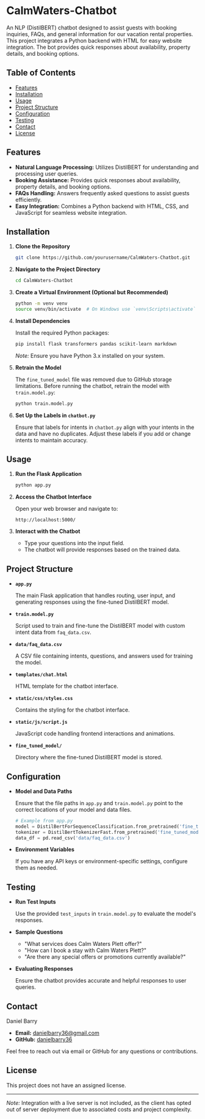 # CalmWaters-Chatbot

An NLP (DistilBERT) chatbot designed to assist guests with booking inquiries, FAQs, and general information for our vacation rental properties. This project integrates a Python backend with HTML for easy website integration. The bot provides quick responses about availability, property details, and booking options.

## Table of Contents

- [Features](#features)
- [Installation](#installation)
- [Usage](#usage)
- [Project Structure](#project-structure)
- [Configuration](#configuration)
- [Testing](#testing)
- [Contact](#contact)
- [License](#license)

## Features

- **Natural Language Processing:** Utilizes DistilBERT for understanding and processing user queries.
- **Booking Assistance:** Provides quick responses about availability, property details, and booking options.
- **FAQs Handling:** Answers frequently asked questions to assist guests efficiently.
- **Easy Integration:** Combines a Python backend with HTML, CSS, and JavaScript for seamless website integration.

## Installation

1. **Clone the Repository**

   ```bash
   git clone https://github.com/yourusername/CalmWaters-Chatbot.git
   ```

2. **Navigate to the Project Directory**

   ```bash
   cd CalmWaters-Chatbot
   ```

3. **Create a Virtual Environment (Optional but Recommended)**

   ```bash
   python -m venv venv
   source venv/bin/activate  # On Windows use `venv\Scripts\activate`
   ```

4. **Install Dependencies**

   Install the required Python packages:

   ```bash
   pip install flask transformers pandas scikit-learn markdown
   ```

   *Note:* Ensure you have Python 3.x installed on your system.

5. **Retrain the Model**

   The `fine_tuned_model` file was removed due to GitHub storage limitations. Before running the chatbot, retrain the model with `train.model.py`:

   ```bash
   python train.model.py
   ```

6. **Set Up the Labels in `chatbot.py`**

   Ensure that labels for intents in `chatbot.py` align with your intents in the data and have no duplicates. Adjust these labels if you add or change intents to maintain accuracy.

## Usage

1. **Run the Flask Application**

   ```bash
   python app.py
   ```

2. **Access the Chatbot Interface**

   Open your web browser and navigate to:

   ```
   http://localhost:5000/
   ```

3. **Interact with the Chatbot**

   - Type your questions into the input field.
   - The chatbot will provide responses based on the trained data.

## Project Structure

- **`app.py`**

  The main Flask application that handles routing, user input, and generating responses using the fine-tuned DistilBERT model.

- **`train.model.py`**

  Script used to train and fine-tune the DistilBERT model with custom intent data from `faq_data.csv`.

- **`data/faq_data.csv`**

  A CSV file containing intents, questions, and answers used for training the model.

- **`templates/chat.html`**

  HTML template for the chatbot interface.

- **`static/css/styles.css`**

  Contains the styling for the chatbot interface.

- **`static/js/script.js`**

  JavaScript code handling frontend interactions and animations.

- **`fine_tuned_model/`**

  Directory where the fine-tuned DistilBERT model is stored.

## Configuration

- **Model and Data Paths**

  Ensure that the file paths in `app.py` and `train.model.py` point to the correct locations of your model and data files.

  ```python
  # Example from app.py
  model = DistilBertForSequenceClassification.from_pretrained('fine_tuned_model')
  tokenizer = DistilBertTokenizerFast.from_pretrained('fine_tuned_model')
  data_df = pd.read_csv('data/faq_data.csv')
  ```

- **Environment Variables**

  If you have any API keys or environment-specific settings, configure them as needed.

## Testing

- **Run Test Inputs**

  Use the provided `test_inputs` in `train.model.py` to evaluate the model's responses.

- **Sample Questions**

  - "What services does Calm Waters Plett offer?"
  - "How can I book a stay with Calm Waters Plett?"
  - "Are there any special offers or promotions currently available?"

- **Evaluating Responses**

  Ensure the chatbot provides accurate and helpful responses to user queries.

## Contact

Daniel Barry

- **Email:** [danielbarry36@gmail.com](mailto:danielbarry36@gmail.com)
- **GitHub:** [danielbarry36](https://github.com/danielbarry36)

Feel free to reach out via email or GitHub for any questions or contributions.

## License

This project does not have an assigned license.

---

*Note:* Integration with a live server is not included, as the client has opted out of server deployment due to associated costs and project complexity.